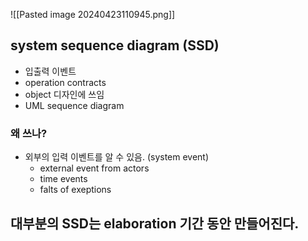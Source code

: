 ![[Pasted image 20240423110945.png]]   

## system sequence diagram (SSD)
- 입출력 이벤트
- operation contracts
- object 디자인에 쓰임
- UML sequence diagram

### 왜 쓰나?
- 외부의 입력 이벤트를 알 수 있음. (system event)
	- external event from actors
	- time events
	- falts of exeptions


## 대부분의 SSD는 elaboration 기간 동안 만들어진다.
